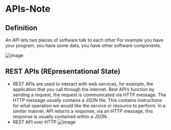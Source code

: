 # APIs-Note

## Definition
An API lets two pieces of software talk to each other For example you have your program, you have some data, you have other software components.

![image](https://user-images.githubusercontent.com/62194058/136858448-599133a6-8019-4b0c-8bac-f4f369d6cc3b.png)


## REST APIs (REpresentational State)
* REST APIs are used to interact with web services, for example, the application that you call through the internet. Rest API’s function by sending a request,  the request is communicated via HTTP message. The HTTP message usually contains a JSON file. This contains instructions for what operation we would like the service or resource to perform. In a similar manner, API returns a response, via an HTTP message, this response is usually contained within a JSON.
* REST API over HTTP
![image](https://user-images.githubusercontent.com/62194058/136872635-42904e00-2cc8-429f-b970-5741ee1f6890.png)

